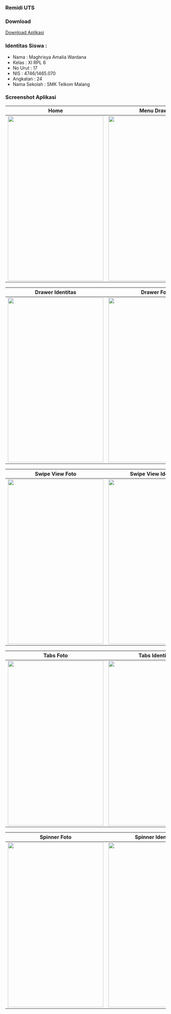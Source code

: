 ### Remidi UTS

### Download
[Download Aplikasi](https://drive.google.com/uc?export=download&id=0B36Y2xO8CvzlQ2VGSVowWkpJa2c)

### Identitas Siswa :
* Nama          : Maghrisya Amalia Wardana
* Kelas         : XI RPL 6
* No Urut       : 17
* NIS           : 4746/1465.070
* Angkatan      : 24
* Nama Sekolah  : SMK Telkom Malang

### Screenshot Aplikasi
Home | Menu Drawer
------------ | -------------
<img src="https://user-images.githubusercontent.com/22170389/26866228-6e646680-4b8a-11e7-9d80-91f02f4afc15.jpg" width="300" height="515" />|<img src="https://user-images.githubusercontent.com/22170389/26866230-6e673e14-4b8a-11e7-8795-d23557f848eb.png" width="300" height="515" />

Drawer Identitas | Drawer Foto
------------ | -------------
<img src="https://user-images.githubusercontent.com/22170389/26866229-6e65a45a-4b8a-11e7-8460-9d0aef89cef4.png" width="300" height="515" />|<img src="https://user-images.githubusercontent.com/22170389/26866232-6e6a3056-4b8a-11e7-8edc-0818498d150f.png" width="300" height="515" />

Swipe View Foto | Swipe View Identitas
------------ | -------------
<img src="https://user-images.githubusercontent.com/22170389/26866231-6e68f9c0-4b8a-11e7-971f-7a64ff7635ac.jpg" width="300" height="515" />|<img src="https://user-images.githubusercontent.com/22170389/26866233-6e6b330c-4b8a-11e7-8a08-1008443fde71.jpg" width="300" height="515" />

Tabs Foto | Tabs Identitas
------------ | -------------
<img src="https://user-images.githubusercontent.com/22170389/26866235-6f56cab0-4b8a-11e7-9d7f-04a9447e7a49.jpg" width="300" height="515" />|<img src="https://user-images.githubusercontent.com/22170389/26866236-6f5adf4c-4b8a-11e7-8c8e-b4333f067b62.jpg" width="300" height="515" />

Spinner Foto | Spinner Identitas
------------ | -------------
<img src="https://user-images.githubusercontent.com/22170389/26866237-6fc7e24a-4b8a-11e7-9023-99bf7dfb0113.jpg" width="300" height="515" />|<img src="https://user-images.githubusercontent.com/22170389/26866238-6fe9d9a4-4b8a-11e7-8438-c47e586bc469.png" width="300" height="515" />
